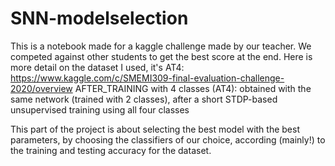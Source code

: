 # SNN-modelselection
This is a notebook made for a kaggle challenge made by our teacher. We competed against other students to get the best score at the end.
Here is more detail on the dataset I used, it's AT4:
https://www.kaggle.com/c/SMEMI309-final-evaluation-challenge-2020/overview
AFTER_TRAINING with 4 classes (AT4): obtained with the same network (trained with 2 classes), after a short STDP-based unsupervised training using all four classes

This part of the project is about selecting the best model with the best parameters, by choosing the classifiers of our choice, according (mainly!) to the training and testing accuracy for the dataset.
